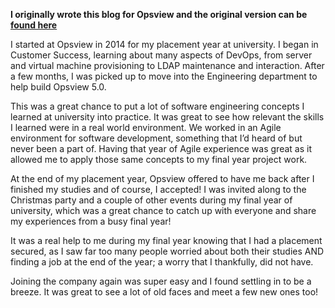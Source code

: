 **I originally wrote this blog for Opsview and the original version can be [found here](https://www.opsview.com/resources/blog/intern-full-time-employee-industrial-placement-success-story)**

I started at Opsview in 2014 for my placement year at university. I began in Customer Success, learning about many aspects of DevOps, from server and virtual machine provisioning to LDAP maintenance and interaction. After a few months, I was picked up to move into the Engineering department to help build Opsview 5.0.

This was a great chance to put a lot of software engineering concepts I learned at university into practice. It was great to see how relevant the skills I learned were in a real world environment. We worked in an Agile environment for software development, something that I’d heard of but never been a part of. Having that year of Agile experience was great as it allowed me to apply those same concepts to my final year project work.

At the end of my placement year, Opsview offered to have me back after I finished my studies and of course, I accepted! I was invited along to the Christmas party and a couple of other events during my final year of university, which was a great chance to catch up with everyone and share my experiences from a busy final year!

It was a real help to me during my final year knowing that I had a placement secured, as I saw far too many people worried about both their studies AND finding a job at the end of the year; a worry that I thankfully, did not have.

Joining the company again was super easy and I found settling in to be a breeze. It was great to see a lot of old faces and meet a few new ones too!
